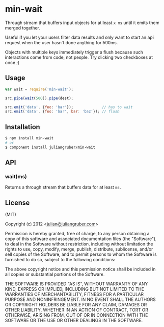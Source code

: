 
# min-wait

Through stream that buffers input objects for at least `x ms` until it emits
them merged together.

Useful if you let your users filter data results and only want to start an api
request when the user hasn't done anything for 500ms.

Objects with multiple keys immediately trigger a flush because such interactions
come from code, not people. Try clicking two checkboxes at once ;)

## Usage

```javascript
var wait = require('min-wait');

src.pipe(wait(500)).pipe(dest);

src.emit('data', {foo: 'bar'});             // has to wait
src.emit('data', {foo: 'bar', bar: 'baz'}); // flush
```

## Installation

```bash
$ npm install min-wait
# or
$ component install juliangruber/min-wait
```

## API

### wait(ms)

Returns a through stream that buffers data for at least `ms`.

## License

(MIT)

Copyright (c) 2012 &lt;julian@juliangruber.com&gt;

Permission is hereby granted, free of charge, to any person obtaining a copy of
this software and associated documentation files (the "Software"), to deal in 
the Software without restriction, including without limitation the rights to
use, copy, modify, merge, publish, distribute, sublicense, and/or sell copies of
the Software, and to permit persons to whom the Software is furnished to do so,
subject to the following conditions:

The above copyright notice and this permission notice shall be included in all
copies or substantial portions of the Software.

THE SOFTWARE IS PROVIDED "AS IS", WITHOUT WARRANTY OF ANY KIND, EXPRESS OR 
IMPLIED, INCLUDING BUT NOT LIMITED TO THE WARRANTIES OF MERCHANTABILITY, FITNESS
FOR A PARTICULAR PURPOSE AND NONINFRINGEMENT. IN NO EVENT SHALL THE AUTHORS OR
COPYRIGHT HOLDERS BE LIABLE FOR ANY CLAIM, DAMAGES OR OTHER LIABILITY, WHETHER
IN AN ACTION OF CONTRACT, TORT OR OTHERWISE, ARISING FROM, OUT OF OR IN
CONNECTION WITH THE SOFTWARE OR THE USE OR OTHER DEALINGS IN THE SOFTWARE.
